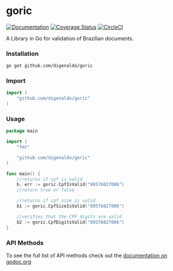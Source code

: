 # goric

[![Documentation](https://godoc.org/github.com/digenaldo/goric?status.svg)](http://godoc.org/github.com/digenaldo/goric)
[![Coverage Status](https://coveralls.io/repos/github/digenaldo/goric/badge.svg?branch=master)](https://coveralls.io/github/digenaldo/goric?branch=master)
[![CircleCI](https://circleci.com/gh/digenaldo/goric/tree/master.svg?style=svg)](https://circleci.com/gh/digenaldo/goric/tree/master)

A Library in Go for validation of Brazilian documents.

### Installation

```bash
go get github.com/digenaldo/goric
```

### Import

```go
import (
	"github.com/digenaldo/goric"
)
```

### Usage

```go
package main

import (
	"fmt"

	"github.com/digenaldo/goric"
)

func main() {
	//returns if cpf is valid
	b, err := goric.CpfIsValid("89576827086")
	//return true or false

	//returns if cpf size is valid
	b1 := goric.CpfSizeIsValid("89576827086")

	//verifies that the CPF digits are valid
	b2 := goric.CpfDigitsValid("89576827086")
}
```

### API Methods

To see the full list of API methods check out the [documentation on godoc.org](https://godoc.org/github.com/digenaldo/goric)